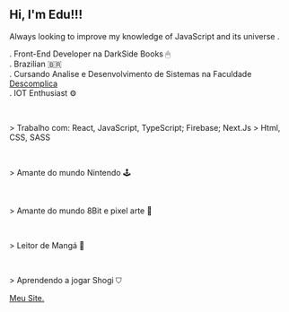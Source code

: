 <h2>Hi, I'm Edu!!!  </h2>
<p>Always looking to improve my knowledge of JavaScript and its universe .</p>
<p>
  . Front-End Developer na DarkSide Books  🖱
  <br>
  . Brazilian 🇧🇷
  <br>
  . Cursando Analise e Desenvolvimento de Sistemas na Faculdade <a href="https://descomplica.com.br/faculdade/" target="_blank">Descomplica</a>
  <br>
  . IOT Enthusiast ⚙️
</p>
<br>
<p>
  > Trabalho com: React, JavaScript, TypeScript; Firebase; Next.Js
  > Html, CSS, SASS
</p>
<br>
<p>
  > Amante do mundo Nintendo 🕹️
</p>
<br>
<p>
  > Amante do mundo 8Bit e pixel arte 👾
</p>
<br>
<p>
  > Leitor de Mangá 📙
</p>
<br>
<p>
  > Aprendendo a jogar Shogi ⛉
</p> 
<a href="https://eduardosilvajs.com.br/" target="_blank">Meu Site.</a>

